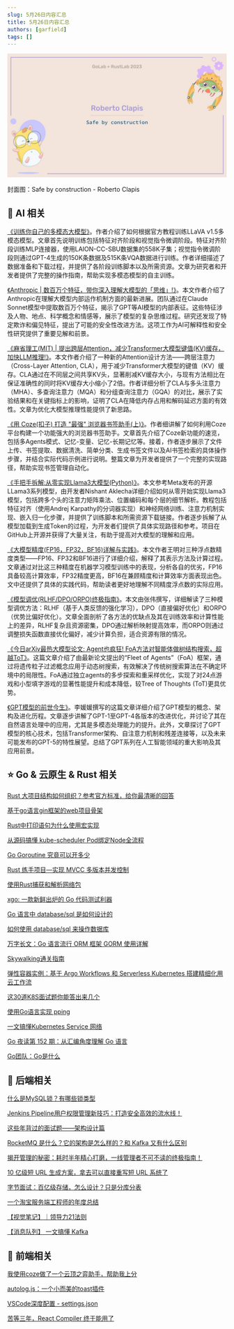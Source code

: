 ```yaml
---
slug: 5月26日内容汇总
title: 5月26日内容汇总
authors: [garfield]
tags: []
---
```


![alt text](maxresdefault.jpg)

封面图：Safe by construction - Roberto Clapis

## 🌟 AI 相关

[《训练你自己的多模态大模型》](https://mp.weixin.qq.com/s/8UG_NKD4F7xW6QeU76x4sA)。作者介绍了如何根据官方教程训练LLaVA v1.5多模态模型。文章首先说明训练包括特征对齐阶段和视觉指令微调阶段。特征对齐阶段训练MLP连接器，使用LAION-CC-SBU数据集的558K子集；视觉指令微调阶段则通过GPT-4生成的150K条数据及515K条VQA数据进行训练。作者详细描述了数据准备和下载过程，并提供了各阶段训练脚本以及所需资源。文章为研究者和开发者提供了完整的操作指南，帮助实现多模态模型的自主训练。

[《Anthropic | 数百万个特征，带你深入理解大模型的「思维」!》](https://mp.weixin.qq.com/s/f-_GOiwbXOvsE-UzSh0lSg)。本文作者介绍了Anthropic在理解大模型内部运作机制方面的最新进展。团队通过在Claude Sonnet模型中提取数百万个特征，揭示了GPT等AI模型的内部表征。这些特征涉及人物、地点、科学概念和情感等，展示了模型的复杂思维过程。研究还发现了特定欺诈和偏见特征，提出了可能的安全性改进方法。这项工作为AI可解释性和安全性研究提供了重要见解和前景。

[《麻省理工(MIT) | 提出跨层Attention，减少Transformer大模型键值(KV)缓存，加快LLM推理!》](https://mp.weixin.qq.com/s/pfSc3Rr8BBo0Lwa2Kb_rzw)。本文作者介绍了一种新的Attention设计方法——跨层注意力（Cross-Layer Attention, CLA），用于减少Transformer大模型的键值（KV）缓存。CLA通过在不同层之间共享KV头，显著削减KV缓存大小，与现有方法相比在保证准确性的同时将KV缓存大小缩小了2倍。作者详细分析了CLA与多头注意力（MHA）、多查询注意力（MQA）和分组查询注意力（GQA）的对比，展示了实验结果和在关键指标上的影响，证明了CLA在降低内存占用和解码延迟方面的有效性。文章为优化大模型推理性能提供了新思路。

[《用 Coze(扣子) 打造 "最强" 浏览器书签助手(上)》](https://mp.weixin.qq.com/s/4RH6C-M7zzd_6-34lhMwfQ)。作者细讲解了如何利用Coze平台构建一个功能强大的浏览器书签助手。文章首先介绍了Coze新功能的速览，包括多Agents模式、记忆-变量、记忆-长期记忆等。接着，作者逐步展示了文件上传、书签提取、数据清洗、简单分类、生成书签文件以及AI书签检索的具体操作步骤，并结合实际代码示例进行说明。整篇文章为开发者提供了一个完整的实现路径，帮助实现书签管理自动化。

[《手把手拆解:从零实现Llama3大模型(Python)》](https://mp.weixin.qq.com/s/PADxs5gW5AQU8dAsHXJhQw)。本文参考Meta发布的开源LLama3系列模型，由开发者Nishant Aklecha详细介绍如何从零开始实现Llama3模型，包括跨多个头的注意力矩阵乘法、位置编码和每个层的细节解析。教程包括特征对齐（使用Andrej Karpathy的分词器实现）和神经网络训练、注意力机制实现、嵌入归一化步骤，并提供了训练脚本和所需资源下载链接。作者逐步拆解了从模型加载到生成Token的过程，为开发者们提供了具体实现路径和参考。项目在GitHub上开源并获得了大量关注，有助于提高对大模型的理解和应用。

[《大模型精度(FP16，FP32，BF16)详解与实践》](https://mp.weixin.qq.com/s/95CUl1bGN-fSvmAbH0O-DA)。本文作者王明对三种浮点数精度类型——FP16、FP32和BF16进行了详细介绍，解释了其表示方法及计算过程。文章通过对比这三种精度在机器学习模型训练中的表现，分析各自的优劣，FP16具备较高计算效率，FP32精度更高，BF16在兼顾精度和计算效率方面表现出色。文中还提供了具体的实践代码，帮助读者更好地理解不同精度浮点数的实际应用。

[《模型调优(RLHF/DPO/ORPO)终极指南》](https://mp.weixin.qq.com/s/T5efQNYfd0807mBcO9lgEg)。本文由张伟撰写，详细解读了三种模型调优方法：RLHF（基于人类反馈的强化学习），DPO（直接偏好优化）和ORPO（优势比偏好优化）。文章全面剖析了各方法的优缺点及其在训练效率和计算性能上的差异，RLHF复杂且资源密集，DPO通过解析映射提高效率，而ORPO则通过调整损失函数直接优化偏好，减少计算负担，适合资源有限的情况。

[《今日arXiv最热大模型论文: Agent也疯狂! FoA方法对智能体做树结构搜索，超越ToT》](https://mp.weixin.qq.com/s/3C4OuqPLUp7_psReAMhIOQ)。这篇文章介绍了由最新论文提出的“Fleet of Agents”（FoA）框架，通过将遗传粒子过滤概念应用于动态树搜索，有效解决了传统树搜索算法在不确定环境中的局限性。FoA通过独立agents的多步探索和重采样优化，实现了对24点游戏和小型填字游戏的显著性能提升和成本降低，较Tree of Thoughts (ToT)更具优势。

[《GPT模型的前世今生》](https://mp.weixin.qq.com/s/srdS8qltf8r9pAEgqKPoVg)。李媛媛撰写的这篇文章详细介绍了GPT模型的概念、架构及进化历程。文章逐步讲解了GPT-1至GPT-4各版本的改进优化，并讨论了其在自然语言处理中的应用，尤其是多模态处理能力的提升。此外，文章探讨了GPT模型的核心技术，包括Transformer架构、自注意力机制和残差连接等，以及未来可能发布的GPT-5的特性展望。总结了GPT系列在人工智能领域的重大影响及其应用前景。

## ⭐️ Go & 云原生 & Rust 相关

[Rust 大项目结构如何组织？参考官方标准，给你最清晰的回答](https://juejin.cn/post/7371239685701730342)

[基于go语言gin框架的web项目骨架](https://juejin.cn/post/7281601361985241088)

[Rust中打印语句为什么使用宏实现](https://juejin.cn/post/7334103408196927529)

[从源码搞懂 kube-scheduler Pod绑定Node全流程](https://mp.weixin.qq.com/s/bAQg0pZXrG9gEcmT7JGZ9Q)

[Go Goroutine 究竟可以开多少](https://mp.weixin.qq.com/s/BrkVDKXGYstQrCyeYG__Rw)

[Rust 练手项目—实现 MVCC 多版本并发控制](https://mp.weixin.qq.com/s/NhfrDsk-54Se8ts6JMIWSw)

[使用Rust捕获和解析网络包](https://mp.weixin.qq.com/s/AhD4t9DT_ecdG1MVJJMtwg)

[xgo: 一款新鲜出炉的 Go 代码测试利器](https://mp.weixin.qq.com/s/S23_NsOuGsDCfTJL_wniKw)

[Go 语言中 database/sql 是如何设计的](https://mp.weixin.qq.com/s/PBJAS-vbuYZfQuRrn3Roxw)

[如何使用 database/sql 来操作数据库](https://mp.weixin.qq.com/s/SkVwege0EcLAegQFUw-81g)

[万字长文：Go 语言流行 ORM 框架 GORM 使用详解](https://mp.weixin.qq.com/s/ZrYYMsuqrzWubh0zpIp17g)

[Skywalking通关指南](https://mp.weixin.qq.com/s/bztqsCEXGaiNiaEjz2lWoA)

[弹性容器实例：基于 Argo Workflows 和 Serverless Kubernetes 搭建精细化用云工作流](https://mp.weixin.qq.com/s/Cy01y5Xs04OdyzeBOHnaRQ)

[这30道K8S面试题你能答出来几个](https://mp.weixin.qq.com/s/05IQZjcUKXM1i51p98oI0A)

[使用Go语言实现 pping](https://mp.weixin.qq.com/s/lE50bcosCyi-5P98QMwRVw)

[一文搞懂Kubernetes Service 网络](https://mp.weixin.qq.com/s/2t1ABjI-2IL8DMaVinikGw)

[Go 夜读第 152 期：从汇编角度理解 Go 语言](https://mp.weixin.qq.com/s/rMhoj7KxhpPwUwgTkr1qtA)

[Go团队：Go是什么](https://mp.weixin.qq.com/s/dxBnBLbUKC9GTyi6NPDdTQ)

## 📒 后端相关

[什么是MySQL锁？有哪些锁类型](https://mp.weixin.qq.com/s/JchVvLMz2a0eQnzJs1oK-g)

[Jenkins Pipeline用户权限管理新技巧：打造安全高效的流水线！](https://mp.weixin.qq.com/s/_DIWInIddfcsdggDCGOCyA)

[这些年背过的面试题——架构设计篇](https://mp.weixin.qq.com/s/Wp6ErsgUKOYOjry7eRczEQ)

[RocketMQ 是什么？它的架构是怎么样的？和 Kafka 又有什么区别](https://mp.weixin.qq.com/s/oje7PLWHz_7bKWn8M72LUw)

[揭开管理的秘密：耗时半年精心打磨，一线管理者不可不读的终极指南！](https://mp.weixin.qq.com/s/Eluy6hc3jUHdZfdjEEJWpA)

[10 亿级短 URL 生成方案，拿去可以直接重写短 URL 系统了](https://mp.weixin.qq.com/s/hC3TFKLFFEfC7Ietobkypw)

[字节面试：百亿级存储，怎么设计？只是分库分表](https://mp.weixin.qq.com/s/xGYM0pXAHfaLMpTxBJvLBg)

[一个淘宝服务端工程师的年度总结](https://mp.weixin.qq.com/s/1puGCULSwfJdLD7onhrDtw)

[【视觉笔记】｜领导力21法则](https://mp.weixin.qq.com/s/gnjTj1Kw53iF_4Gr5RUxLQ)

[【消息队列】 一文搞懂 Kafka](https://mp.weixin.qq.com/s/CFJWv0NLL97jhHvvveS5KQ)

## 📒 前端相关

[我使用coze做了一个云顶之弈助手，帮助我上分](https://mp.weixin.qq.com/s/4MZhKf_p4JIHOmRqAf3AuQ)

[autolog.js：一个小而美的toast插件](https://mp.weixin.qq.com/s/uP-n-AknzWSOZ95LGOdVfQ)

[VSCode深度配置 - settings.json](https://mp.weixin.qq.com/s/o-h3JU7NRvgKGowaPpyK_A)

[苦等三年，React Compiler 终于能用了](https://mp.weixin.qq.com/s/VKtrNihMFGgo6RhlVgURXg)
